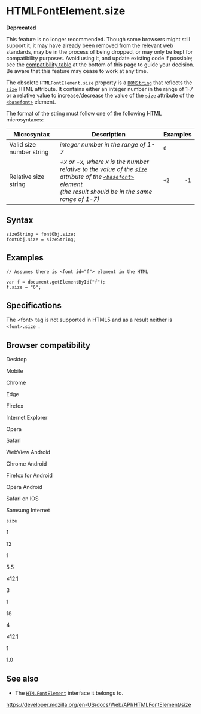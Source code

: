 # HTMLFontElement.size

**Deprecated**

This feature is no longer recommended. Though some browsers might still support it, it may have already been removed from the relevant web standards, may be in the process of being dropped, or may only be kept for compatibility purposes. Avoid using it, and update existing code if possible; see the [compatibility table](#browser_compatibility) at the bottom of this page to guide your decision. Be aware that this feature may cease to work at any time.

The obsolete `HTMLFontElement.size` property is a [`DOMString`](../domstring) that reflects the [`size`](https://developer.mozilla.org/en-US/docs/Web/HTML/Element/font#attr-size) HTML attribute. It contains either an integer number in the range of 1-7 or a relative value to increase/decrease the value of the [`size`](https://developer.mozilla.org/en-US/docs/Web/HTML/Element/basefont#attr-size) attribute of the [`<basefont>`](https://developer.mozilla.org/en-US/docs/Web/HTML/Element/basefont) element.

The format of the string must follow one of the following HTML microsyntaxes:

<table><thead><tr class="header"><th>Microsyntax</th><th>Description</th><th>Examples</th></tr></thead><tbody><tr class="odd"><td>Valid size number string</td><td><em>integer number in the range of 1-7</em></td><td><code>6</code></td></tr><tr class="even"><td>Relative size string</td><td><em>+x or -x, where x is the number relative to the value of the <a href="https://developer.mozilla.org/en-US/docs/Web/HTML/Element/basefont#attr-size"><code>size</code></a> attribute of the <a href="https://developer.mozilla.org/en-US/docs/Web/HTML/Element/basefont"><code>&lt;basefont&gt;</code></a> element</em><br />
<em>(the result should be in the same range of 1-7)</em></td><td><code>+2     -1</code></td></tr></tbody></table>

## Syntax

    sizeString = fontObj.size;
    fontObj.size = sizeString;

## Examples

    // Assumes there is <font id="f"> element in the HTML

    var f = document.getElementById("f");
    f.size = "6";

## Specifications

The &lt;font&gt; tag is not supported in HTML5 and as a result neither is `<font>.size `.

## Browser compatibility

Desktop

Mobile

Chrome

Edge

Firefox

Internet Explorer

Opera

Safari

WebView Android

Chrome Android

Firefox for Android

Opera Android

Safari on IOS

Samsung Internet

`size`

1

12

1

5.5

≤12.1

3

1

18

4

≤12.1

1

1.0

## See also

- The [`HTMLFontElement`](../htmlfontelement) interface it belongs to.

<a href="https://developer.mozilla.org/en-US/docs/Web/API/HTMLFontElement/size" class="_attribution-link">https://developer.mozilla.org/en-US/docs/Web/API/HTMLFontElement/size</a>
